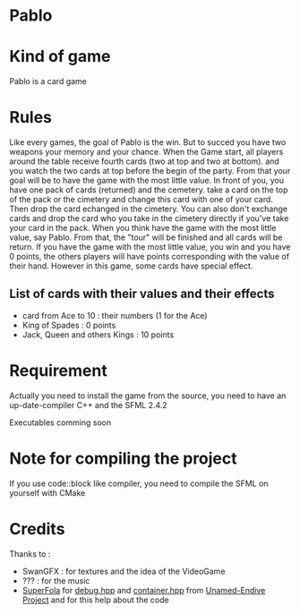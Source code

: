 # Pablo

# Kind of game
Pablo is a card game

# Rules
Like every games, the goal of Pablo is the win.
But to succed you have two weapons your memory and your chance.
When the Game start, all players around the table receive fourth cards (two at top and two at bottom). and you watch the two cards at top before the begin of the party. 
From that your goal will be to have the game with the most little value.
In front of you, you have one pack of cards (returned) and the cemetery. take a card on the top of the pack or the cimetery and change this card with one of your card. Then drop the card echanged in the cimetery. You can also don't exchange cards and drop the card who you take in the cimetery directly if you've take your card in the pack.
When you think have the game with the most little value, say Pablo. From that, the "tour" will be finished and all cards will be return.
If you have the game with the most little value, you win and you have 0 points, the others players will have points corresponding with the value of their hand.
However in this game, some cards have special effect. 
## List of cards with their values and their effects
* card from Ace to 10 : their numbers (1 for the Ace)
* King of Spades : 0 points
* Jack, Queen and others Kings : 10 points

# Requirement
Actually you need to install the game from the source, you need to have an up-date-compiler C++ and the SFML 2.4.2 

Executables comming soon

# Note for compiling the project
If you use code::block like compiler, you need to compile the SFML on yourself with CMake

# Credits
Thanks to :
  * SwanGFX : for textures and the idea of the VideoGame
  * ??? : for the music
  * [SuperFola](https://superfola.github.io) for [debug.hpp](https://github.com/SuperFola/Unamed-Endive/blob/master/debug.hpp) and [container.hpp](https://github.com/SuperFola/Unamed-Endive/blob/master/src/abstract/container.hpp) from [Unamed-Endive Project](https://github.com/SuperFola/Unamed-Endive) and for this help about the code
